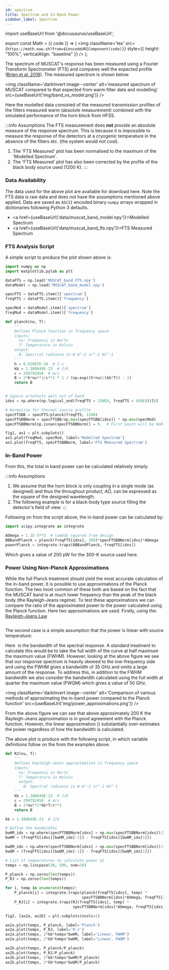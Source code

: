 ```yaml
---
id: spectrum
title: Spectrum and In-Band Power
sidebar_label: Spectrum
---
```


import useBaseUrl from '@docusaurus/useBaseUrl';

export const Math = ({ code }) => (
  <img className='tex'
    src={`https://math.now.sh?from=${encodeURIComponent(code)}`}
    style={{ height: "100%", verticalAlign: "baseline" }}
  />
);

The spectrum of MUSCAT's response has been measured using a Fourier Transform Spectrometer (FTS) and compares well the expected profile ([Brien et al. 2018](https://arxiv.org/abs/1807.08637)). The measured spectrum is shown below.

<img className='darkInvert image--center' alt='measured spectrum of MUSCAT compared to that expected from warm filter data and modelling' src={useBaseUrl('img/band_vs_model.png')} /><br />

Here the modelled data consisted of the measured transmission profiles of the filters measured warm (absolute measurement) combined with the simulated performance of the horn block from HFSS.

:::info Assumptions
The FTS measurement does **not** provide an absolute measure of the response spectrum. This is because it is impossible to measure the response of the detectors at a cryogenic temperature in the absence of the filters etc. (the system would not cool).

1. The 'FTS Measured' plot has been normalised to the maximum of the 'Modelled Spectrum'.
2. The 'FTS Measured' plot has also been corrected by the profile of the black body source used (1200 K).
:::

### Data Availability

The data used for the above plot are available for download here. Note the FTS data is raw data and does not have the assumptions mentioned above applied. Data are saved as `ASCII` encoded binary `numpy` arrays wrapped in dictionaries following Python 3 defaults.

- <a href={useBaseUrl('data/muscat_band_model.npy')}>Modelled Spectrum</a>
- <a href={useBaseUrl('data/muscat_band_fts.npy')}>FTS Measured Spectrum</a>

### FTS Analysis Script

A simple script to produce the plot shown above is:

```python
import numpy as np
import matplotlib.pylab as plt

dataFTS = np.load('MUSCAT_band_FTS.npy')
dataModel = np.load('MUSCAT_band_model.npy')

specFTS = dataFTS.item()['spectrum']
freqFTS = dataFTS.item()['frequency']

specMod = dataModel.item()['spectrum']
freqMod = dataModel.item()['frequency']

def planck(nu, T):
    '''
    Defines Planck function in frequency space
    inputs:
      nu: Frequency in Hertz
      T: Temperature in Kelvin
    output:
      B: Spectral radiance in W m^-2 sr^-1 Hz^-1
    '''
    h = 6.62607E-34  # J.s
    kb = 1.380649E-23  # J/K
    c = 299792458  # m/s
    B = 2*h*nu**3/c**2 * 1 / (np.exp((h*nu)/(kb*T)) - 1)
    return B


# Ignore artefacts well out of band
idxs = np.where(np.logical_and(freqFTS > 150E9, freqFTS < 450E9))[0]

# Normalise for thermal source profile
specFTSBB = specFTS/planck(freqFTS, 1200)
specFTSBBNorm = specFTSBB/np.max(specFTSBB[idxs]) * np.max(specMod)
specFTSBBNorm[np.isnan(specFTSBBNorm)] = 0.  # First point will be NaN otherwise

fig1, ax1 = plt.subplots()
ax1.plot(freqMod, specMod, label='Modelled Spectrum')
ax1.plot(freqFTS, specFTSBBNorm, label='FTS Measured Spectrum')
```

### In-Band Power

From this, the total in band power can be calculated relatively simply.

:::info Assumptions

1. We assume that the horn block is only coupling in a single mode (as designed) and thus the throughout product, _AΩ_, can be expressed as the square of the designed wavelength.
2. The following example is for a black-body type source filling the detector's field of view.
:::

Following on from the script above, the in-band power can be calculated by:

```python
import scipy.integrate as integrate

AOmega = 1.1E-3**2  # lambda squared from design
BBBandPlanck = planck(freqFTS[idxs], 300)*specFTSBBNorm[idxs]*AOmega
powerPlanck = integrate.trapz(BBBandPlanck, freqFTS[idxs])
```

Which gives a value of 200&nbsp;pW for the 300-K source used here.

### Power Using Non-Planck Approximations

While the full Planck treatment should yield the most accurate calculation of the in-band power, it is possible to use approximations of the Planck function. The two most common of these both are based on the fact that the MUSCAT band is at much lower frequency than the peak of the black body (the Rayleigh-Jeans regime). To test these approximations we can compare the ratio of the approximated power to the power calculated using the Planck function. Here two approximations are used. Firstly, using the: [Rayleigh-Jeans Law](https://en.wikipedia.org/wiki/Rayleigh%E2%80%93Jeans_law)

<Math code="P_{\mathrm{RJ}} = \int_{0}^{\infty} \frac{2\nu^2
k_{\mathrm{B}}T}{c^2} \mathrm{d}\nu" />

The second case is a simple assumption that the power is linear with source temperature:
<Math code="P_{k_{\mathrm{B}}T} = 2k_{\mathrm{B}}T\Delta\nu" />

Here <Math code="\Delta\nu" /> is the bandwidth of the spectral response. A standard treatment to calculate this would be to take the full width of the curve at half maximum the maximum value (FWHM). However, looking at the above figure we see that our response spectrum is heavily skewed to the low-frequency side and using the FWHM gives a bandwidth of 35&nbsp;GHz and omits a large amount of the response. To address this, in addition to the FWHM bandwidth we also consider the bandwidth calculated using the full width at quarter the maximum value (FWQM) which gives a value of 50&nbsp;GHz.

<img className='darkInvert image--center'
     alt='Comparison of various methods of approximating the in-band power
          compared to the Planck function'
     src={useBaseUrl('img/power_approximations.png')} /><br />

From the above figure we can see that above approximately 200&nbsp;K the Rayleigh-Jeans approximation is in good agreement with the Planck function. However, the linear approximation (<Math code="P_{k_{\mathrm{B}}T}" />) substantially over-estimates the power regardless of how the bandwidth is calculated.

The above plot is produce with the following script, in which variable definitions follow on the from the examples above.

```python
def RJ(nu, T):
    '''
    Defines Rayleigh-Jeans approximation in frequency space
    inputs:
      nu: Frequency in Hertz
      T: Temperature in Kelvin
      output:
        B: Spectral radiance in W m^-2 sr^-1 Hz^-1
    '''
    kb = 1.380649E-23  # J/K
    c = 299792458  # m/s
    B = 2*nu**2*kb*T/c**2
    return B

kb = 1.380649E-23  # J/K

# Define the bandwidths
bwHM_idx = np.where(specFTSBBNorm[idxs] > np.max(specFTSBBNorm[idxs])/2)[0]
bwHM = (freqFTS[idxs][bwHM_idx[-1]] - freqFTS[idxs][bwHM_idx[1]])

bwQM_idx = np.where(specFTSBBNorm[idxs] > np.max(specFTSBBNorm[idxs])/4)[0]
bwQM = (freqFTS[idxs][bwQM_idx[-1]] - freqFTS[idxs][bwQM_idx[1]])

# List of temperatures to calculate power at
temps = np.linspace(30, 500, num=20)

P_planck = np.zeros(len(temps))
P_RJ = np.zeros(len(temps))

for i, temp in enumerate(temps):
    P_planck[i] = integrate.trapz(planck(freqFTS[idxs], temp) *
                                  specFTSBBNorm[idxs]*AOmega, freqFTS[idxs])
    P_RJ[i] = integrate.trapz(RJ(freqFTS[idxs], temp) *
                              specFTSBBNorm[idxs]*AOmega, freqFTS[idxs])

fig2, [ax2a, ax2b] = plt.subplots(ncols=2)

ax2a.plot(temps, P_planck, label='Planck')
ax2a.plot(temps, P_RJ, label='R-J')
ax2a.plot(temps, 2*kb*temps*bwHM, label='Linear, FWHM')
ax2a.plot(temps, 2*kb*temps*bwHM, label='Linear, FWQM')

ax2b.plot(temps, P_planck/P_planck)
ax2b.plot(temps, P_RJ/P_planck)
ax2b.plot(temps, 2*kb*temps*bwHM/P_planck)
ax2b.plot(temps, 2*kb*temps*bwQM/P_planck)
```
